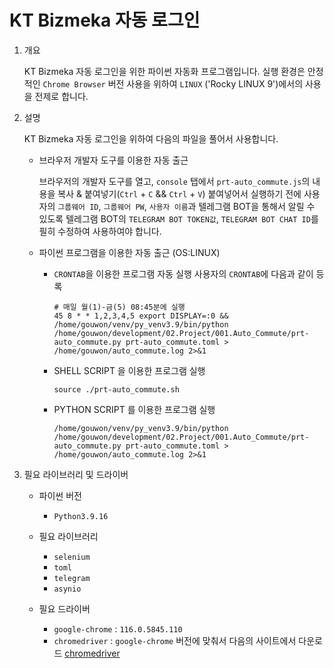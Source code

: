 # KT Bizmeka 자동 로그인

1. 개요

    KT Bizmeka 자동 로그인을 위한 파이썬 자동화 프로그램입니다.
    실행 환경은 안정적인 `Chrome Browser` 버전 사용을 위하여 `LINUX` ('Rocky LINUX 9')에서의 사용을 전제로 합니다.

2. 설명

   KT Bizmeka 자동 로그인을 위하여 다음의 파일을 풀어서 사용합니다.

   * 브라우저 개발자 도구를 이용한 자동 출근

        브라우저의 개발자 도구를 열고, `console` 탭에서 `prt-auto_commute.js`의 내용을 복사 & 붙여넣기(`Ctrl` + `C` && `Ctrl` + `V`)   붙여넣어서 실행하기 전에 사용자의 `그룹웨어 ID`, `그룹웨어 PW`, `사용자 이름`과 텔레그램 BOT을 통해서 알릴 수 있도록 텔레그램 BOT의 `TELEGRAM BOT TOKEN값`, `TELEGRAM BOT CHAT ID`를 필히 수정하여 사용하여야 합니다.

   * 파이썬 프로그램을 이용한 자동 출근 (OS:LINUX)

     * `CRONTAB`을 이용한 프로그램 자동 실행
        사용자의 `CRONTAB`에 다음과 같이 등록

        ```
        # 매일 월(1)-금(5) 08:45분에 실행
        45 8 * * 1,2,3,4,5 export DISPLAY=:0 && /home/gouwon/venv/py_venv3.9/bin/python /home/gouwon/development/02.Project/001.Auto_Commute/prt-auto_commute.py prt-auto_commute.toml > /home/gouwon/auto_commute.log 2>&1
        ```
     * SHELL SCRIPT 을 이용한 프로그램 실행

        ```
        source ./prt-auto_commute.sh
        ```
     * PYTHON SCRIPT 를 이용한 프로그램 실행

        ```
        /home/gouwon/venv/py_venv3.9/bin/python /home/gouwon/development/02.Project/001.Auto_Commute/prt-auto_commute.py prt-auto_commute.toml > /home/gouwon/auto_commute.log 2>&1
        ```

3. 필요 라이브러리 및 드라이버

   * 파이썬 버전
     * `Python3.9.16`

   * 필요 라이브러리
     * `selenium`
     * `toml`
     * `telegram`
     * `asynio`

   * 필요 드라이버
     * `google-chrome` : `116.0.5845.110`
     * `chromedriver` : `google-chrome` 버전에 맞춰서 다음의 사이트에서 다운로드 [chromedriver](https://sites.google.com/chromium.org/driver/downloads/version-selection)
